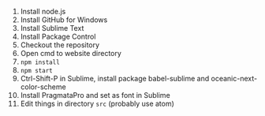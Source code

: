 1. Install node.js
2. Install GitHub for Windows
3. Install Sublime Text
4. Install Package Control
5. Checkout the repository
6. Open cmd to website directory
7. `npm install`
8. `npm start`
9. Ctrl-Shift-P in Sublime, install package babel-sublime and oceanic-next-color-scheme
10. Install PragmataPro and set as font in Sublime
11. Edit things in directory `src` (probably use atom)

